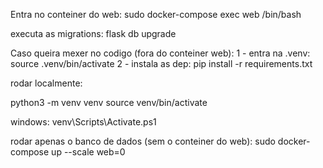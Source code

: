 Entra no conteiner do web:
sudo docker-compose exec web /bin/bash

executa as migrations:
flask db upgrade

Caso queira mexer no codigo (fora do conteiner web):
1 - entra na .venv: source .venv/bin/activate
2 - instala as dep: pip install -r requirements.txt

rodar localmente:

python3 -m venv venv
source venv/bin/activate

windows:
venv\Scripts\Activate.ps1

rodar apenas o banco de dados (sem o conteiner do web):
sudo docker-compose up --scale web=0
